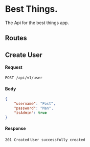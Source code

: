 # Best Things.
The Api for the best things app.

## Routes
## Create User
#### Request
`POST /api/v1/user`
#### Body
```json
{
    "username": "Post",
    "password": "Man",
    "isAdmin": true 
}
```
#### Response
`201 Created`
`User successfully created`